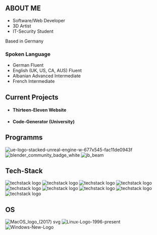 ## ABOUT ME
- Software/Web Developer
- 3D Artist
- IT-Security Student

Based in Germany

### Spoken Language
- German                      Fluent
- English (UK, US, CA, AUS)   Fluent
- Albanian                    Advanced Intermediate
- French                      Intermediate                  

## Current Projects

- #### Thirteen-Eleven Website

- #### Code-Generator (University)

## Programms
![ue-logo-stacked-unreal-engine-w-677x545-fac11de0943f](https://github.com/bestofer123/bestofer123/assets/119612285/c68c5639-ea0a-434e-9f49-52a8c7bd7b83)
![blender_community_badge_white](https://github.com/bestofer123/bestofer123/assets/119612285/8a008b22-4f2d-46e8-bfc9-90dc57ec5610)
![jb_beam](https://github.com/bestofer123/bestofer123/assets/119612285/214a08fb-0b3e-4e88-bc08-ad6c764f89ad)

## Tech-Stack
![techstack logo](https://readme-components.vercel.app/api?component=logo&logo=react)
![techstack logo](https://readme-components.vercel.app/api?component=logo&logo=JavaScript)
![techstack logo](https://readme-components.vercel.app/api?component=logo&logo=mongodb)
![techstack logo](https://readme-components.vercel.app/api?component=logo&logo=CSS3)
![techstack logo](https://readme-components.vercel.app/api?component=logo&logo=HTML5)
![techstack logo](https://readme-components.vercel.app/api?component=logo&logo=CPlusPlus)
![techstack logo](https://readme-components.vercel.app/api?component=logo&logo=Python)
![techstack logo](https://readme-components.vercel.app/api?component=logo&logo=CSharp)
![techstack logo](https://readme-components.vercel.app/api?component=logo&logo=nodeJS)

## OS
![MacOS_logo_(2017) svg](https://github.com/bestofer123/bestofer123/assets/119612285/86460bd1-0e7e-447e-a7c6-bde87bdaf8c1)
![Linux-Logo-1996-present](https://github.com/bestofer123/bestofer123/assets/119612285/ce91e3d8-21c2-488c-b0ef-99ae6c9f29fc)
![Windows-New-Logo](https://github.com/bestofer123/bestofer123/assets/119612285/88fe94a5-4fe8-4315-8d7b-93f99d9a11a6)
